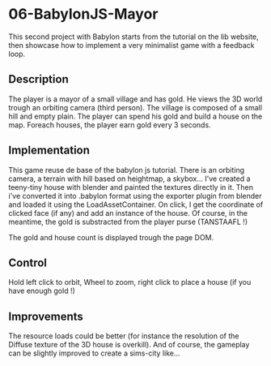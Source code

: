 # 06-BabylonJS-Mayor

This second project with Babylon starts from the tutorial on the lib website, then showcase how to implement a very minimalist game with a feedback loop.

## Description

The player is a mayor of a small village and has gold. He views the 3D world trough an orbiting camera (third person). The village is composed of a small hill and empty plain. The player can spend his gold and build a house on the map. Foreach houses, the player earn gold every 3 seconds.

## Implementation

This game reuse de base of the babylon js tutorial. There is an orbiting camera, a terrain with hill based on heightmap, a skybox... I've created a teeny-tiny house with blender and painted the textures directly in it. Then i've converted it into .babylon format using the exporter plugin from blender and loaded it using the LoadAssetContainer. On click, I get the coordinate of clicked face (if any) and add an instance of the house. Of course, in the meantime, the gold is substracted from the player purse (TANSTAAFL !)

The gold and house count is displayed trough the page DOM.

## Control

Hold left click to orbit, Wheel to zoom, right click to place a house (if you have enough gold !)

## Improvements

The resource loads could be better (for instance the resolution of the Diffuse texture of the 3D house is overkill). And of course, the gameplay can be slightly improved to create a sims-city like...